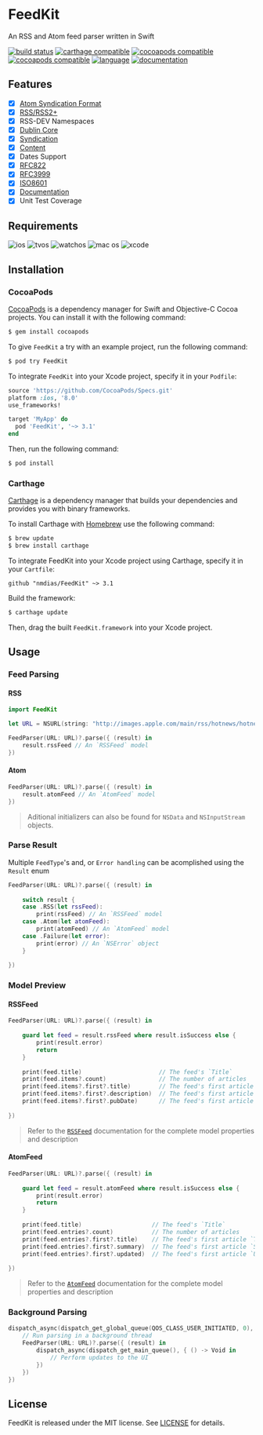 # FeedKit

An RSS and Atom feed parser written in Swift

[![build status](https://travis-ci.org/nmdias/FeedKit.svg)](https://travis-ci.org/nmdias/FeedKit)
[![carthage compatible](https://img.shields.io/badge/carthage-compatible-brightgreen.svg)](https://github.com/Carthage/Carthage)
[![cocoapods compatible](https://img.shields.io/badge/cocoapods-compatible-brightgreen.svg)](https://cocoapods.org/pods/FeedKit)
[![cocoapods compatible](https://img.shields.io/cocoapods/v/FeedKit.svg)](https://img.shields.io/cocoapods/v/FeedKit.svg)
[![language](https://img.shields.io/badge/swift-v2.2-orange.svg)](https://swift.org)
[![documentation](https://img.shields.io/cocoapods/metrics/doc-percent/FeedKit.svg)](http://cocoadocs.org/docsets/FeedKit/)

## Features

- [x] [Atom Syndication Format](https://tools.ietf.org/html/rfc4287)
- [x] [RSS/RSS2+](http://cyber.law.harvard.edu/rss/rss.html) 
- [x] RSS-DEV Namespaces
 - [x] [Dublin Core](http://web.resource.org/rss/1.0/modules/dc/)
 - [x] [Syndication](http://web.resource.org/rss/1.0/modules/syndication/)
 - [x] [Content](http://web.resource.org/rss/1.0/modules/content/)
- [x] Dates Support
 - [x] [RFC822](https://www.ietf.org/rfc/rfc0822.txt)
 - [x] [RFC3999](https://www.ietf.org/rfc/rfc3339.txt)
 - [x] [ISO8601](http://www.w3.org/TR/NOTE-datetime)
- [x] [Documentation](http://cocoadocs.org/docsets/FeedKit)
- [x] Unit Test Coverage

## Requirements

![ios](https://img.shields.io/badge/ios-8.0%2b-lightgrey.svg)
![tvos](https://img.shields.io/badge/tvos-9.0%2b-lightgrey.svg)
![watchos](https://img.shields.io/badge/watchos-2.0%2b-lightgrey.svg)
![mac os](https://img.shields.io/badge/mac%20os-10.9%2b-lightgrey.svg)
![xcode](https://img.shields.io/badge/xcode-7.3%2b-lightgrey.svg)

## Installation

### CocoaPods

[CocoaPods](http://cocoapods.org) is a dependency manager for Swift and Objective-C Cocoa projects. You can install it with the following command:

```bash
$ gem install cocoapods
```

To give `FeedKit` a try with an example project, run the following command: 

```bash
$ pod try FeedKit
```

To integrate `FeedKit` into your Xcode project, specify it in your `Podfile`:

```ruby
source 'https://github.com/CocoaPods/Specs.git'
platform :ios, '8.0'
use_frameworks!

target 'MyApp' do
  pod 'FeedKit', '~> 3.1'
end
```

Then, run the following command:

```bash
$ pod install
```

### Carthage

[Carthage](https://github.com/Carthage/Carthage) is a dependency manager that builds your dependencies and provides you with binary frameworks.

To install Carthage with [Homebrew](http://brew.sh/) use the following command:

```bash
$ brew update
$ brew install carthage
```
To integrate FeedKit into your Xcode project using Carthage, specify it in your `Cartfile`:

```ogdl
github "nmdias/FeedKit" ~> 3.1
```
Build the framework:

```bash
$ carthage update
```
Then, drag the built `FeedKit.framework` into your Xcode project.

## Usage

### Feed Parsing
    
#### RSS
    
```swift
import FeedKit

let URL = NSURL(string: "http://images.apple.com/main/rss/hotnews/hotnews.rss")!

FeedParser(URL: URL)?.parse({ (result) in
    result.rssFeed // An `RSSFeed` model
})
```

#### Atom
    
```swift
FeedParser(URL: URL)?.parse({ (result) in
    result.atomFeed // An `AtomFeed` model
})
```

> Aditional initializers can also be found for `NSData` and `NSInputStream` objects.

### Parse Result
Multiple `FeedType`'s and, or `Error handling` can be acomplished using the `Result` enum

```swift
FeedParser(URL: URL)?.parse({ (result) in
    
    switch result {
    case .RSS(let rssFeed):
        print(rssFeed) // An `RSSFeed` model
    case .Atom(let atomFeed):
        print(atomFeed) // An `AtomFeed` model
    case .Failure(let error):
        print(error) // An `NSError` object
    }
    
})
```

### Model Preview

#### RSSFeed

```swift
FeedParser(URL: URL)?.parse({ (result) in
    
    guard let feed = result.rssFeed where result.isSuccess else {
        print(result.error)
        return
    }
    
    print(feed.title)                      // The feed's `Title`
    print(feed.items?.count)               // The number of articles
    print(feed.items?.first?.title)        // The feed's first article `Title`
    print(feed.items?.first?.description)  // The feed's first article `Description`
    print(feed.items?.first?.pubDate)      // The feed's first article `Publication Date`
    
})
```
> Refer to the [`RSSFeed`](http://cocoadocs.org/docsets/FeedKit) documentation for the complete model properties and description

#### AtomFeed

```swift
FeedParser(URL: URL)?.parse({ (result) in
    
    guard let feed = result.atomFeed where result.isSuccess else {
        print(result.error)
        return
    }
    
    print(feed.title)                    // The feed's `Title`
    print(feed.entries?.count)           // The number of articles
    print(feed.entries?.first?.title)    // The feed's first article `Title`
    print(feed.entries?.first?.summary)  // The feed's first article `Summary`
    print(feed.entries?.first?.updated)  // The feed's first article `Updated Date`
    
})
```
> Refer to the [`AtomFeed`](http://cocoadocs.org/docsets/FeedKit) documentation for the complete model properties and description

### Background Parsing

```swift
dispatch_async(dispatch_get_global_queue(QOS_CLASS_USER_INITIATED, 0), {
    // Run parsing in a background thread
    FeedParser(URL: URL)?.parse({ (result) in
        dispatch_async(dispatch_get_main_queue(), { () -> Void in
            // Perform updates to the UI
        })
    })
})
```     

## License

FeedKit is released under the MIT license. See [LICENSE](https://github.com/nmdias/FeedKit/blob/master/LICENSE) for details.



